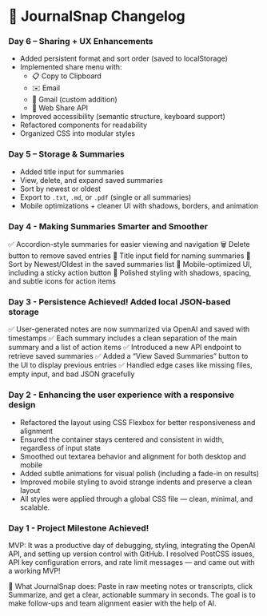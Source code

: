 # 📓 JournalSnap Changelog

### Day 6 – Sharing + UX Enhancements
- Added persistent format and sort order (saved to localStorage)
- Implemented share menu with:
  - 📋 Copy to Clipboard
  - ✉️ Email
  - 📧 Gmail (custom addition)
  - 📱 Web Share API
- Improved accessibility (semantic structure, keyboard support)
- Refactored components for readability
- Organized CSS into modular styles

### Day 5 – Storage & Summaries
- Added title input for summaries
- View, delete, and expand saved summaries
- Sort by newest or oldest
- Export to `.txt`, `.md`, or `.pdf` (single or all summaries)
- Mobile optimizations + cleaner UI with shadows, borders, and animation

### Day 4 - Making Summaries Smarter and Smoother
✅ Accordion-style summaries for easier viewing and navigation
🗑️ Delete button to remove saved entries
📝 Title input field for naming summaries
🔀 Sort by Newest/Oldest in the saved summaries list
📱 Mobile-optimized UI, including a sticky action button
💅 Polished styling with shadows, spacing, and subtle icons for action items

### Day 3 - Persistence Achieved! Added local JSON-based storage
 ✅ User-generated notes are now summarized via OpenAI and saved with timestamps
 ✅ Each summary includes a clean separation of the main summary and a list of action items
 ✅ Introduced a new API endpoint to retrieve saved summaries
 ✅ Added a “View Saved Summaries” button to the UI to display previous entries
 ✅ Handled edge cases like missing files, empty input, and bad JSON gracefully

 ### Day 2 - Enhancing the user experience with a responsive design
 * Refactored the layout using CSS Flexbox for better responsiveness and alignment
 * Ensured the container stays centered and consistent in width, regardless of input state
 * Smoothed out textarea behavior and alignment for both desktop and mobile
 * Added subtle animations for visual polish (including a fade-in on results)
 * Improved mobile styling to avoid strange indents and preserve a clean layout
 * All styles were applied through a global CSS file — clean, minimal, and scalable.

 ### Day 1 - Project Milestone Achieved!
 MVP: It was a productive day of debugging, styling, integrating the OpenAI API, and setting up version control with GitHub. I resolved PostCSS issues, API key configuration errors, and rate limit messages — and came out with a working MVP!

📝 What JournalSnap does:
Paste in raw meeting notes or transcripts, click Summarize, and get a clear, actionable summary in seconds. The goal is to make follow-ups and team alignment easier with the help of AI.